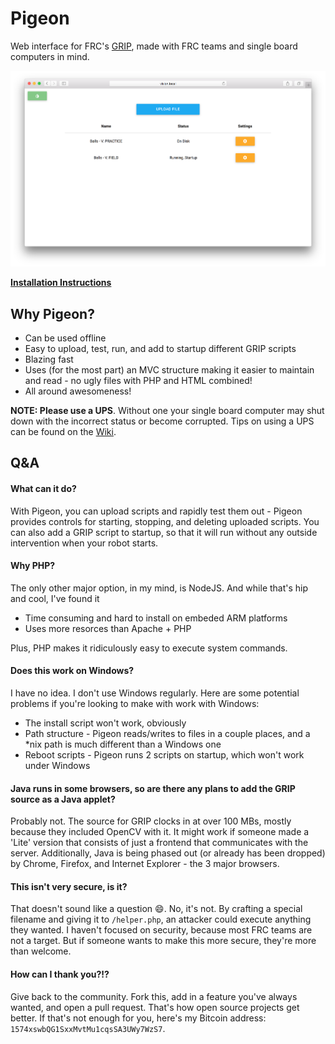 # Pigeon
Web interface for FRC's [GRIP](https://github.com/WPIRoboticsProjects/GRIP), made with FRC teams and single board computers in mind.

![Screenshot](screenshot.png)

**[Installation Instructions](https://github.com/codetheweb/Pigeon/wiki/Linux-Installation)**

## Why Pigeon?
- Can be used offline
- Easy to upload, test, run, and add to startup different GRIP scripts
- Blazing fast
- Uses (for the most part) an MVC structure making it easier to maintain and read - no ugly files with PHP and HTML combined!
- All around awesomeness!

**NOTE: Please use a UPS**.  Without one your single board computer may shut down with the incorrect status or become corrupted.  Tips on using a UPS can be found on the [Wiki](https://github.com/codetheweb/Pigeon/wiki/UPS).

## Q&A
#### What can it do?
With Pigeon, you can upload scripts and rapidly test them out - Pigeon provides controls for starting, stopping, and deleting uploaded scripts.  You can also add a GRIP script to startup, so that it will run without any outside intervention when your robot starts.

#### Why PHP?
The only other major option, in my mind, is NodeJS.  And while that's hip and cool, I've found it
- Time consuming and hard to install on embeded ARM platforms
- Uses more resorces than Apache + PHP

Plus, PHP makes it ridiculously easy to execute system commands.

#### Does this work on Windows?
I have no idea.  I don't use Windows regularly.  Here are some potential problems if you're looking to make with work with Windows:
- The install script won't work, obviously
- Path structure - Pigeon reads/writes to files in a couple places, and a *nix path is much different than a Windows one
- Reboot scripts - Pigeon runs 2 scripts on startup, which won't work under Windows

#### Java runs in some browsers, so are there any plans to add the GRIP source as a Java applet?
Probably not.  The source for GRIP clocks in at over 100 MBs, mostly because they included OpenCV with it.  It might work if someone made a 'Lite' version that consists of just a frontend that communicates with the server.
Additionally, Java is being phased out (or already has been dropped) by Chrome, Firefox, and Internet Explorer - the 3 major browsers.

#### This isn't very secure, is it?
That doesn't sound like a question :smile:.  No, it's not.  By crafting a special filename and giving it to `/helper.php`, an attacker could execute anything they wanted.  I haven't focused on security, because most FRC teams are not a target.  But if someone wants to make this more secure, they're more than welcome.

#### How can I thank you?!?
Give back to the community.  Fork this, add in a feature you've always wanted, and open a pull request.  That's how open source projects get better.  If that's not enough for you, here's my Bitcoin address: `1574xswbQG1SxxMvtMu1cqsSA3UWy7WzS7`.
